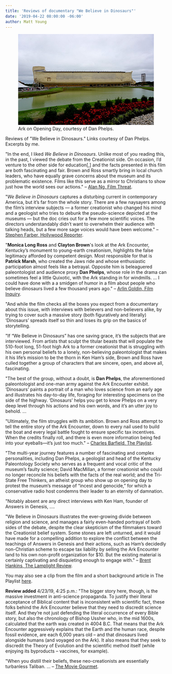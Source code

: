 ```yaml
---
title: 'Reviews of documentary "We Believe in Dinosaurs"'
date: '2019-04-22 08:00:00 -06:00'
author: Matt Young
---
```

<figure>
<img src="/uploads/2019/Ark_On_Opening_Day.jpg" alt="Ark"/>
<figcaption>
Ark on Opening Day, courtesy of Dan Phelps.
</figcaption>
</figure>

Reviews of "We Believe in Dinosaurs." Links courtesy of Dan Phelps. Excerpts by me.


"In the end, I liked <i>We Believe in Dinosaurs</i>. Unlike most of you reading this, in the past, I viewed the debate from the Creationist side. On occasion, I’d venture to the other side for education[,] and the facts presented in this film are both fascinating and fair. Brown and Ross smartly bring in local church leaders, who have equally grave concerns about the museum and its problematic existence. Films like this serve as a mirror to Christians to show just how the world sees our actions." &ndash; <a href="http://filmthreat.com/reviews/we-believe-in-dinosaurs/">Alan Ng, Film Threat</a>.



"<i>We Believe in Dinosaurs</i> captures a disturbing current in contemporary America, but it’s far from the whole story. There are a few naysayers among the film’s interview subjects — a former creationist who changed his mind and a geologist who tries to debunk the pseudo-science depicted at the museums — but the doc cries out for a few more scientific voices. The directors understandably didn’t want to overwhelm their audience with talking heads, but a few more sage voices would have been welcome." &ndash; <a href="https://www.hollywoodreporter.com/review/we-believe-dinosaurs-review-1201432">Stephen Farber, Hollywood Reporter</a>.


"<strong>Monica Long Ross</strong> and <strong>Clayton Brown</strong>'s look at the Ark Encounter, Kentucky’s monument to young-earth creationism, highlights the false legitimacy afforded by competent design. Most responsible for that is <strong>Patrick Marsh</strong>, who created the Jaws ride and whose enthusiastic participation almost feels like a betrayal. Opposite him is beleaguered paleontologist and audience proxy <strong>Dan Phelps</strong>, whose role in the drama can sometimes feel a little Quixotic, with the Ark standing in for windmills. ... I could have done with a a smidgen of humor in a film about people who believe dinosaurs lived a few thousand years ago." &ndash; <a href="https://www.filminquiry.com/san-francisco-international-film-fest-week-1-round-up/">Arlin Goldin, Film Inquiry</a>.

<!--more-->

"And while the film checks all the boxes you expect from a documentary about this issue, with interviews with believers and non-believers alike, by trying to cover such a massive story (both figuratively and literally) ‘Dinosaurs’ spreads itself so thin and loses its grip on the basics of storytelling.


"If “We Believe in Dinosaurs” has one saving grace, it’s the subjects that are interviewed. From artists that sculpt the titular beasts that will populate the 510-foot long, 51-foot high Ark to a former creationist that is struggling with his own personal beliefs to a lonely, non-believing paleontologist that makes it his life’s mission to be the thorn in Ken Ham’s side, Brown and Ross have culled together a group of characters that are sincere, open, and above all, fascinating.


"The best of the group, without a doubt, is <strong>Dan Phelps</strong>, the aforementioned paleontologist and one-man army against the Ark Encounter exhibit. ‘Dinosaurs’ paints a portrait of a man who loves science from an early age and illustrates his day-to-day life, foraging for interesting specimens on the side of the highway. ‘Dinosaurs’ helps you get to know Phelps on a very deep level through his actions and his own words, and it’s an utter joy to behold. ...


"Ultimately, the film struggles with its ambition. Brown and Ross attempt to tell the entire story of the Ark Encounter, down to every nail used to build the boat and every legal battle fought to ensure specific tax incentives. When the credits finally roll, and there is even more information being fed into your eyeballs—it’s just too much." &ndash; <a href="https://theplaylist.net/we-believe-dinosaurs-review-20190419/">Charles Barfield, The Playlist</a>.


"The multi-year journey features a number of fascinating and complex personalities, including Dan Phelps, a geologist and head of the Kentucky Paleontology Society who serves as a frequent and vocal critic of the museum’s faulty science; David MacMillan, a former creationist who could no longer reconcile his beliefs with the facts of the real world; and the Tri-State Free Thinkers, an atheist group who show up on opening day to protest the museum’s message of “incest and genocide,” for which a conservative radio host condemns their leader to an eternity of damnation.


"Notably absent are any direct interviews with Ken Ham, founder of Answers in Genesis, ....


"We Believe in Dinosaurs illustrates the ever-growing divide between religion and science, and manages a fairly even-handed portrayal of both sides of the debate, despite the clear skepticism of the filmmakers toward the Creationist belief system. Some stones are left unturned, and it would have made for a compelling addition to explore the conflict between the teachings of Answers in Genesis and their actions, such as Ham’s decidedly non-Christian scheme to escape tax liability by selling the Ark Encounter land to his own non-profit organization for $10. But the existing material is certainly captivating and disquieting enough to engage with." &ndash; <a href="https://www.lamplightreview.com/we-believe-in-dinosaurs-review/">Brent Hankins, The Lamplight Review</a>. 


You may also see a clip from the film and a short background article in The Playlist <a href="https://theplaylist.net/we-believe-in-dinosaurs-exclusive-20190411/">here</a>.


<strong>Review added</strong> 4/23/19, 4:25 p.m.:  "The bigger story here, though, is the massive investment in anti-science propaganda.  To justify their literal acceptance of Biblical content that is inconsistent with scientific fact, these folks behind the Ark Encounter believe that they need to discredit science itself.  And they’re not just defending the literal occurrence of every Bible story, but also the chronology of Bishop Ussher who, in the mid 1600s, calculated that the earth was created in 4004 B.C.  That means that the Ark Encounter aggressively explains that the Earth and the human race, despite fossil evidence, are each 6,000 years old – and that dinosaurs lived alongside humans (and voyaged on the Ark). It also means that they seek to discredit the Theory of Evolution and the scientific method itself (while enjoying its byproducts – vaccines, for example).
  

"When you distill their beliefs, these neo-creationists are essentially turbanless Taliban. ...  &ndash; <a href="https://www.themoviegourmet.com/?p=28310">The Movie Gourmet</a>.
